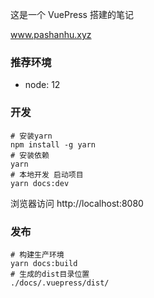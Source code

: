 这是一个 VuePress 搭建的笔记

www.pashanhu.xyz

### 推荐环境
- node: 12

### 开发
```
# 安装yarn
npm install -g yarn
# 安装依赖
yarn
# 本地开发 启动项目
yarn docs:dev
```

浏览器访问 http://localhost:8080

### 发布
```
# 构建生产环境
yarn docs:build
# 生成的dist目录位置
./docs/.vuepress/dist/
```
